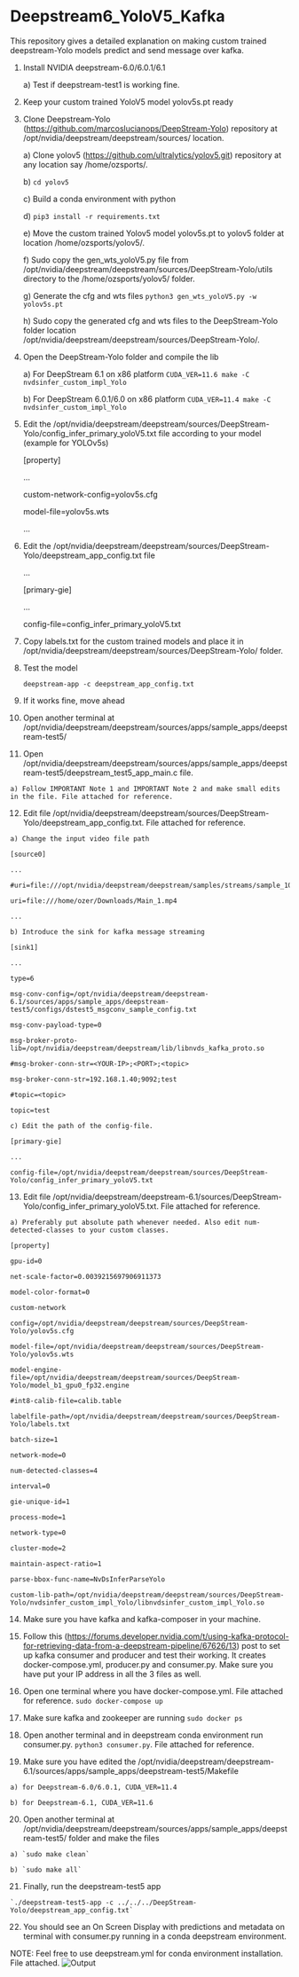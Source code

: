 # Deepstream6_YoloV5_Kafka
This repository gives a detailed explanation on making custom trained deepstream-Yolo models predict and send message over kafka.

 1. Install NVIDIA deepstream-6.0/6.0.1/6.1

	a) Test if deepstream-test1 is working fine.

 2. Keep your custom trained YoloV5 model yolov5s.pt ready

 3. Clone Deepstream-Yolo (https://github.com/marcoslucianops/DeepStream-Yolo) repository at /opt/nvidia/deepstream/deepstream/sources/ location.
	
	a) Clone yolov5 (https://github.com/ultralytics/yolov5.git) repository at any location say /home/ozsports/.
	
	b) `cd yolov5`
	
	c) Build a conda environment with python
	
	d) `pip3 install -r requirements.txt`
	
	e) Move the custom trained Yolov5 model yolov5s.pt to yolov5 folder at location /home/ozsports/yolov5/.
	
	f) Sudo copy the gen_wts_yoloV5.py file from /opt/nvidia/deepstream/deepstream/sources/DeepStream-Yolo/utils directory to the /home/ozsports/yolov5/ folder.
	
	g) Generate the cfg and wts files 
	`python3 gen_wts_yoloV5.py -w yolov5s.pt`
	
	h) Sudo copy the generated cfg and wts files to the DeepStream-Yolo folder location /opt/nvidia/deepstream/deepstream/sources/DeepStream-Yolo/.

 4. Open the DeepStream-Yolo folder and compile the lib
	
	a) For DeepStream 6.1 on x86 platform 
	`CUDA_VER=11.6 make -C nvdsinfer_custom_impl_Yolo`
	
	b) For DeepStream 6.0.1/6.0 on x86 platform 
	`CUDA_VER=11.4 make -C nvdsinfer_custom_impl_Yolo`

 5. Edit the /opt/nvidia/deepstream/deepstream/sources/DeepStream-Yolo/config_infer_primary_yoloV5.txt file according to your model (example for YOLOv5s)
 	
	[property]
	   
	... 
	   
	custom-network-config=yolov5s.cfg
	   
	model-file=yolov5s.wts
	   
	...

 6. Edit the /opt/nvidia/deepstream/deepstream/sources/DeepStream-Yolo/deepstream_app_config.txt file
	
	...
	
	[primary-gie]
	
	...
	
	config-file=config_infer_primary_yoloV5.txt

 7. Copy labels.txt for the custom trained models and place it in /opt/nvidia/deepstream/deepstream/sources/DeepStream-Yolo/ folder.
 
 8. Test the model
	
	`deepstream-app -c deepstream_app_config.txt`
 
 9. If it works fine, move ahead
 
 10. Open another terminal at /opt/nvidia/deepstream/deepstream/sources/apps/sample_apps/deepstream-test5/
 
 11. Open /opt/nvidia/deepstream/deepstream/sources/apps/sample_apps/deepstream-test5/deepstream_test5_app_main.c file.
 	
	a) Follow IMPORTANT Note 1 and IMPORTANT Note 2 and make small edits in the file. File attached for reference.
 
 12. Edit file /opt/nvidia/deepstream/deepstream/sources/DeepStream-Yolo/deepstream_app_config.txt. File attached for reference.
 
	a) Change the input video file path
	
	[source0]

	...
	
	#uri=file:///opt/nvidia/deepstream/deepstream/samples/streams/sample_1080p_h264.mp4
	
	uri=file:///home/ozer/Downloads/Main_1.mp4
	
	...
	
	b) Introduce the sink for kafka message streaming
	
	[sink1]
	
	...
	
	type=6
	
	msg-conv-config=/opt/nvidia/deepstream/deepstream-6.1/sources/apps/sample_apps/deepstream-test5/configs/dstest5_msgconv_sample_config.txt
	
	msg-conv-payload-type=0
	
	msg-broker-proto-lib=/opt/nvidia/deepstream/deepstream/lib/libnvds_kafka_proto.so
	
	#msg-broker-conn-str=<YOUR-IP>;<PORT>;<topic>
	
	msg-broker-conn-str=192.168.1.40;9092;test
	
	#topic=<topic>

	topic=test
	
	c) Edit the path of the config-file.
	
	[primary-gie]
	
	...
	
	config-file=/opt/nvidia/deepstream/deepstream/sources/DeepStream-Yolo/config_infer_primary_yoloV5.txt
 
 13. Edit file /opt/nvidia/deepstream/deepstream-6.1/sources/DeepStream-Yolo/config_infer_primary_yoloV5.txt. File attached for reference.
	
	a) Preferably put absolute path whenever needed. Also edit num-detected-classes to your custom classes.
	
	[property]
	
	gpu-id=0
	
	net-scale-factor=0.0039215697906911373

	model-color-format=0
	
	custom-network

	config=/opt/nvidia/deepstream/deepstream/sources/DeepStream-Yolo/yolov5s.cfg
	
	model-file=/opt/nvidia/deepstream/deepstream/sources/DeepStream-Yolo/yolov5s.wts
	
	model-engine-file=/opt/nvidia/deepstream/deepstream/sources/DeepStream-Yolo/model_b1_gpu0_fp32.engine

	#int8-calib-file=calib.table

	labelfile-path=/opt/nvidia/deepstream/deepstream/sources/DeepStream-Yolo/labels.txt

	batch-size=1

	network-mode=0

	num-detected-classes=4

	interval=0

	gie-unique-id=1
	
	process-mode=1
	
	network-type=0
	
	cluster-mode=2
	
	maintain-aspect-ratio=1

	parse-bbox-func-name=NvDsInferParseYolo

	custom-lib-path=/opt/nvidia/deepstream/deepstream/sources/DeepStream-Yolo/nvdsinfer_custom_impl_Yolo/libnvdsinfer_custom_impl_Yolo.so
 
 14. Make sure you have kafka and kafka-composer in your machine.
 
 15. Follow this (https://forums.developer.nvidia.com/t/using-kafka-protocol-for-retrieving-data-from-a-deepstream-pipeline/67626/13) post to set up kafka consumer and producer and test their working. It creates docker-compose.yml, producer.py and consumer.py. Make sure you have put your IP address in all the 3 files as well.
 
 16. Open one terminal where you have docker-compose.yml. File attached for reference. `sudo docker-compose up`
 
 17. Make sure kafka and zookeeper are running `sudo docker ps`
 
 18. Open another terminal and in deepstream conda environment run consumer.py. `python3 consumer.py`. File attached for reference.
 
 19. Make sure you have edited the /opt/nvidia/deepstream/deepstream-6.1/sources/apps/sample_apps/deepstream-test5/Makefile
	
	a) for Deepstream-6.0/6.0.1, CUDA_VER=11.4

	b) for Deepstream-6.1, CUDA_VER=11.6
 
 20. Open another terminal at /opt/nvidia/deepstream/deepstream/sources/apps/sample_apps/deepstream-test5/ folder and make the files 
	
	a) `sudo make clean` 
	
	b) `sudo make all`
 
 21. Finally, run the deepstream-test5 app 

	`./deepstream-test5-app -c ../../../DeepStream-Yolo/deepstream_app_config.txt`
 22. You should see an On Screen Display with predictions and metadata on terminal with consumer.py running in a conda deepstream environment.

  

NOTE: Feel free to use deepstream.yml for conda environment installation. File attached.
![Output](https://github.com/ozinc/Deepstream6_YoloV5_Kafka/blob/main/sample_output.jpg)

